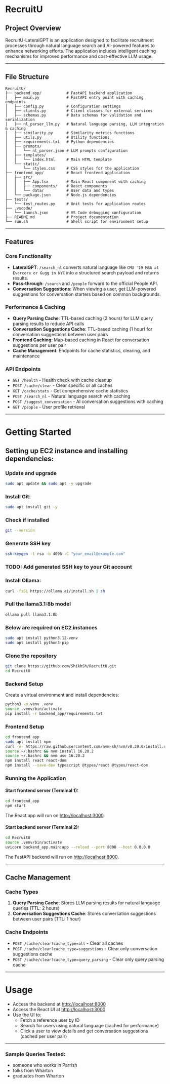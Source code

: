 # RecruitU

## Project Overview
RecruitU-LateralGPT is an application designed to facilitate recruitment processes through natural language search and AI-powered features to enhance networking efforts. The application includes intelligent caching mechanisms for improved performance and cost-effective LLM usage.

---

## File Structure

```
RecruitU/
├── backend_app/           # FastAPI backend application
│   ├── main.py            # FastAPI entry point with caching endpoints
│   ├── config.py          # Configuration settings
│   ├── clients.py         # Client classes for external services
│   ├── schemas.py         # Data schemas for validation and serialization
│   ├── nl_parser_llm.py   # Natural language parsing, LLM integration & caching
│   ├── similarity.py      # Similarity metrics functions
│   ├── utils.py           # Utility functions
│   ├── requirements.txt   # Python dependencies
│   ├── prompts/
│   │   └── nl_parser.json # LLM prompts configuration
│   ├── templates/
│   │   └── index.html     # Main HTML template
│   └── static/
│       └── styles.css     # CSS styles for the application
├── frontend_app/          # React frontend application
│   ├── src/
│   │   ├── App.tsx        # Main React component with caching
│   │   ├── components/    # React components
│   │   └── data/          # User data and types
│   └── package.json       # Node.js dependencies
├── tests/
│   └── test_routes.py     # Unit tests for application routes
├── .vscode/
│   └── launch.json        # VS Code debugging configuration
├── README.md              # Project documentation
└── run.sh                 # Shell script for environment setup
```

---

## Features

### Core Functionality
- **LateralGPT**: `/search_nl` converts natural language like `CMU '19 M&A at Evercore or Gugg in NYC` into a structured search payload and returns results.
- **Pass‑through**: `/search` and `/people` forward to the official People API.
- **Conversation Suggestions**: When viewing a user, get LLM-powered suggestions for conversation starters based on common backgrounds.

### Performance & Caching
- **Query Parsing Cache**: TTL-based caching (2 hours) for LLM query parsing results to reduce API calls
- **Conversation Suggestions Cache**: TTL-based caching (1 hour) for conversation suggestions between user pairs
- **Frontend Caching**: Map-based caching in React for conversation suggestions per user pair
- **Cache Management**: Endpoints for cache statistics, clearing, and maintenance

### API Endpoints
- `GET /health` - Health check with cache cleanup
- `POST /cache/clear` - Clear specific or all caches
- `GET /cache/stats` - Get comprehensive cache statistics
- `POST /search_nl` - Natural language search with caching
- `POST /suggest_conversation` - AI conversation suggestions with caching
- `GET /people` - User profile retrieval

---

# Getting Started

## Setting up EC2 instance and installing dependencies:
### Update and upgrade
```bash
sudo apt update && sudo apt -y upgrade
```

### Install Git:
```bash
sudo apt install git -y
```

### Check if installed
```bash
git --version
```

### Generate SSH key
```bash
ssh-keygen -t rsa -b 4096 -C "your_email@example.com"
```

### TODO: Add generated SSH key to your Git account

### Install Ollama:
```bash
curl -fsSL https://ollama.ai/install.sh | sh
```

### Pull the llama3.1:8b model
```bash
ollama pull llama3.1:8b
```

### Below are required on EC2 instances
```bash
sudo apt install python3.12-venv
sudo apt install python3-pip
```

### Clone the repository
```bash
git clone https://github.com/ShikhSh/RecruitU.git
cd RecruitU
```

### Backend Setup

Create a virtual environment and install dependencies:

```bash
python3 -m venv .venv
source .venv/bin/activate
pip install -r backend_app/requirements.txt
```

### Frontend Setup

```bash
cd frontend_app
sudo apt install npm
curl -o- https://raw.githubusercontent.com/nvm-sh/nvm/v0.39.0/install.sh | bash
source ~/.bashrc && nvm install 16.20.2
source ~/.bashrc && nvm use 16.20.2
npm install react react-dom
npm install --save-dev typescript @types/react @types/react-dom
```

### Running the Application

#### Start frontend server (Terminal 1):
```bash
cd frontend_app
npm start
```
The React app will run on [http://localhost:3000](http://localhost:3000).

#### Start backend server (Terminal 2):
```bash
cd RecruitU
source .venv/bin/activate
uvicorn backend_app.main:app --reload --port 8000 --host 0.0.0.0
```

The FastAPI backend will run on [http://localhost:8000](http://localhost:8000).

---

## Cache Management

### Cache Types
1. **Query Parsing Cache**: Stores LLM parsing results for natural language queries (TTL: 2 hours)
2. **Conversation Suggestions Cache**: Stores conversation suggestions between user pairs (TTL: 1 hour)

### Cache Endpoints
- `POST /cache/clear?cache_type=all` - Clear all caches
- `POST /cache/clear?cache_type=suggestions` - Clear only conversation suggestions cache
- `POST /cache/clear?cache_type=query_parsing` - Clear only query parsing cache

---

# Usage

- Access the backend at [http://localhost:8000](http://localhost:8000)
- Access the React UI at [http://localhost:3000](http://localhost:3000)
- Use the UI to:
  - Fetch a reference user by ID
  - Search for users using natural language (cached for performance)
  - Click a user to view details and get conversation suggestions (cached per user pair)

---


### Sample Queries Tested:
- someone who works in Parrish
- folks from Wharton
- graduates from Wharton